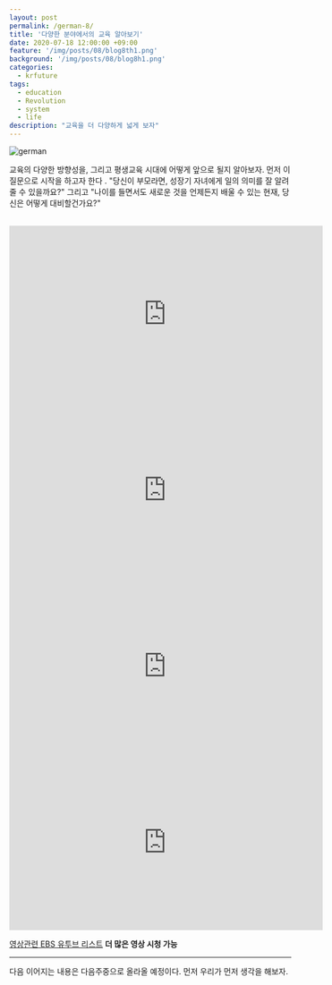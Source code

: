 ```yaml
---
layout: post
permalink: /german-8/
title: '다양한 분야에서의 교육 알아보기'
date: 2020-07-18 12:00:00 +09:00
feature: '/img/posts/08/blog8th1.png'
background: '/img/posts/08/blog8h1.png'
categories:
  - krfuture
tags:
  - education
  - Revolution
  - system
  - life
description: "교육을 더 다양하게 넓게 보자"
---
```




![german](https://images.unsplash.com/photo-1475452524438-d6a4a3f6fdc3?ixlib=rb-1.2.1&ixid=eyJhcHBfaWQiOjEyMDd9&auto=format&fit=crop&w=1650&q=80 "german.")



교육의 다양한 방향성을, 그리고 평생교육 시대에 어떻게 앞으로 될지 알아보자. 먼저 이 질문으로 시작을 하고자 한다 . "당신이 부모라면, 성장기 자녀에게 일의 의미를 잘 알려줄 수 있을까요?" 그리고 "나이를 들면서도 새로운 것을 언제든지 배울 수 있는 현재, 당신은 어떻게 대비할건가요?"

<br>

<iframe width="560" height="315" src="https://www.youtube.com/embed/AeO6Unh8F80" frameborder="0" allow="accelerometer; autoplay; encrypted-media; gyroscope; picture-in-picture" allowfullscreen></iframe>

<iframe width="560" height="315" src="https://www.youtube.com/embed/6TV3jm21Zjo" frameborder="0" allow="accelerometer; autoplay; encrypted-media; gyroscope; picture-in-picture" allowfullscreen></iframe>

<iframe width="560" height="315" src="https://www.youtube.com/embed/VT1rRlu3nw8" frameborder="0" allow="accelerometer; autoplay; encrypted-media; gyroscope; picture-in-picture" allowfullscreen></iframe>

<iframe width="560" height="315" src="https://www.youtube.com/embed/t84tobTVXwg" frameborder="0" allow="accelerometer; autoplay; encrypted-media; gyroscope; picture-in-picture" allowfullscreen></iframe>

[영상관련 EBS 유투브 리스트](https://www.youtube.com/watch?v=IwDEfywQS3A&list=PLpuzWnAKjQgA29H3r_6YV2byZoAeTGMXE) **더 많은 영상 시청 가능** 

---



다음 이어지는 내용은 다음주중으로 올라올 예정이다. 먼저 우리가 먼저 생각을 해보자.

